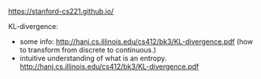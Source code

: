 https://stanford-cs221.github.io/

KL-divergence: 
  - some info: http://hanj.cs.illinois.edu/cs412/bk3/KL-divergence.pdf (how to transform from discrete to continuous.)
  - intuitive understanding of what is an entropy. http://hanj.cs.illinois.edu/cs412/bk3/KL-divergence.pdf
